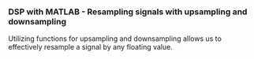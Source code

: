 ### DSP with MATLAB - Resampling signals with upsampling and downsampling

Utilizing functions for upsampling and downsampling allows us to effectively resample a signal by any floating value.

